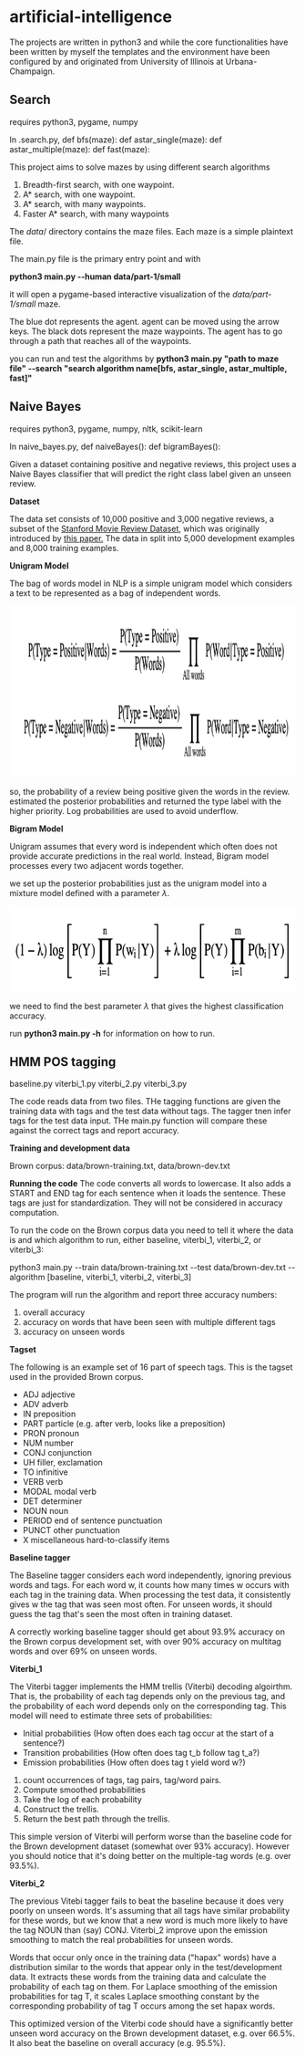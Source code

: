 # artificial-intelligence
The projects are written in python3 and while the core functionalities have been written by myself the templates and the environment have been configured by and originated from University of Illinois at Urbana-Champaign. 

## Search
requires python3, pygame, numpy

In .search.py,
def bfs(maze):
def astar_single(maze):
def astar_multiple(maze):
def fast(maze):


This project aims to solve mazes by using different search algorithms
1. Breadth-first search, with one waypoint.
2. A* search, with one waypoint.
3. A* search, with many waypoints.
4. Faster A* search, with many waypoints

The _data_/ directory contains the maze files. Each maze is a simple plaintext file. 

The main.py file is the primary entry point and with 

**python3 main.py --human data/part-1/small** 

it will open a pygame-based interactive visualization of the _data/part-1/small_ maze. 

The blue dot represents the agent. agent can be moved using the arrow keys. The black dots represent the maze waypoints. The agent has to go through a path that reaches all of the waypoints.

you can run and test the algorithms by **python3 main.py "path to maze file" --search "search algorithm name[bfs, astar_single, astar_multiple, fast]"**

## Naive Bayes
requires python3, pygame, numpy, nltk, scikit-learn

In naive_bayes.py,
def naiveBayes():
def bigramBayes():

Given a dataset containing positive and negative reviews, this project uses a Naive Bayes classifier that will predict the right class label given an unseen review. 

**Dataset**

The data set consists of 10,000 positive and 3,000 negative reviews, a subset of the [Stanford Movie Review Dataset](https://ai.stanford.edu/~amaas/data/sentiment/), which was originally introduced by [this paper.](https://aclanthology.org/P11-1015/) The data in split into 5,000 development examples and 8,000 training examples. 

**Unigram Model**

The bag of words model in NLP is a simple unigram model which considers a text to be represented as a bag of independent words.

<img src="Naive_Bayes/img.png" style="height:300px; width:1000px;">

so, the probability of a review being positive given the words in the review. estimated the posterior probabilities and returned the type label with the higher priority. Log probabilities are used to avoid underflow.

**Bigram Model**

Unigram assumes that every word is independent which often does not provide accurate predictions in the real world. Instead, Bigram model processes every two adjacent words together.

we set up the posterior probabilities just as the unigram model into a mixture model defined with a parameter $\lambda$.

<img src="Naive_Bayes/img2.png" style="height:150px; width:800px;">

we need to find the best parameter $\lambda$ that gives the highest classification accuracy.

run **python3 main.py -h** for information on how to run. 

## HMM POS tagging

baseline.py
viterbi_1.py
viterbi_2.py
viterbi_3.py

The code reads data from two files. THe tagging functions are given the training data with tags and the test data without tags. The tagger tnen infer tags for the test data input. THe main.py function will compare these against the correct tags and report accuracy.

__Training and development data__

Brown corpus: data/brown-training.txt, data/brown-dev.txt

__Running the code__
The code converts all words to lowercase. It also adds a START and END tag for each sentence when it loads the sentence. These tags are just for standardization. They will not be considered in accuracy computation.

To run the code on the Brown corpus data you need to tell it where the data is and which algorithm to run, either baseline, viterbi_1, viterbi_2, or viterbi_3:

python3 main.py --train data/brown-training.txt --test data/brown-dev.txt --algorithm [baseline, viterbi_1, viterbi_2, viterbi_3]

The program will run the algorithm and report three accuracy numbers:

1. overall accuracy
2. accuracy on words that have been seen with multiple different tags
3. accuracy on unseen words

__Tagset__

The following is an example set of 16 part of speech tags. This is the tagset used in the provided Brown corpus.

* ADJ adjective
* ADV adverb
* IN preposition
* PART particle (e.g. after verb, looks like a preposition)
* PRON pronoun
* NUM number
* CONJ conjunction
* UH filler, exclamation
* TO infinitive
* VERB verb
* MODAL modal verb
* DET determiner
* NOUN noun
* PERIOD end of sentence punctuation
* PUNCT other punctuation
* X miscellaneous hard-to-classify items

__Baseline tagger__

The Baseline tagger considers each word independently, ignoring previous words and tags. For each word w, it counts how many times w occurs with each tag in the training data. When processing the test data, it consistently gives w the tag that was seen most often. For unseen words, it should guess the tag that's seen the most often in training dataset.

A correctly working baseline tagger should get about 93.9% accuracy on the Brown corpus development set, with over 90% accuracy on multitag words and over 69% on unseen words.

__Viterbi_1__

The Viterbi tagger implements the HMM trellis (Viterbi) decoding algoirthm. That is, the probability of each tag depends only on the previous tag, and the probability of each word depends only on the corresponding tag. This model will need to estimate three sets of probabilities:

* Initial probabilities (How often does each tag occur at the start of a sentence?)
* Transition probabilities (How often does tag t_b follow tag t_a?)
* Emission probabilities (How often does tag t yield word w?)

1. count occurrences of tags, tag pairs, tag/word pairs.
2. Compute smoothed probabilities
3. Take the log of each probability
4. Construct the trellis. 
5. Return the best path through the trellis.

This simple version of Viterbi will perform worse than the baseline code for the Brown development dataset (somewhat over 93% accuracy). However you should notice that it's doing better on the multiple-tag words (e.g. over 93.5%). 

__Viterbi_2__

The previous Vitebi tagger fails to beat the baseline because it does very poorly on unseen words. It's assuming that all tags have similar probability for these words, but we know that a new word is much more likely to have the tag NOUN than (say) CONJ. Viterbi_2 improve upon the emission smoothing to match the real probabilities for unseen words.

Words that occur only once in the training data ("hapax" words) have a distribution similar to the words that appear only in the test/development data. It extracts these words from the training data and calculate the probability of each tag on them. For Laplace smoothing of the emission probabilities for tag T, it scales Laplace smoothing constant by the corresponding probability of tag T occurs among the set hapax words.

This optimized version of the Viterbi code should have a significantly better unseen word accuracy on the Brown development dataset, e.g. over 66.5%. It also beat the baseline on overall accuracy (e.g. 95.5%). 


